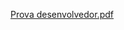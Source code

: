 [Prova desenvolvedor.pdf](https://github.com/user-attachments/files/16490001/Prova.desenvolvedor.2.pdf)
